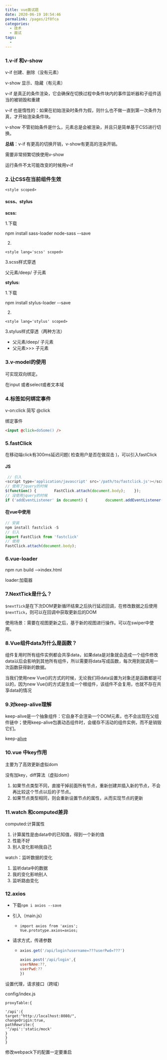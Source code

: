 ```yaml
---
title: vue面试题
date: 2020-06-19 10:54:46
permalink: /pages/2f0fca
categories: 
  - 技术
  - 面试
tags: 
  - 
---
```

### 1.v-if 和v-show

v-if  创建、删除（没有元素）

v-show 显示、隐藏（有元素）

v-if 是真正的条件渲染，它会确保在切换过程中条件块内的事件监听器和子组件适当的被销毁和重建

v-if 也是惰性的：如果在初始渲染时条件为假，则什么也不做一直到第一次条件为真，才开始渲染条件块。

v-show 不管初始条件是什么，元素总是会被渲染，并且只是简单基于CSS进行切换。



**总结**：v-if 有更高的切换开销，v-show有更高的渲染开销。

需要非常频繁切换使用v-show

运行条件不太可能改变的时候用v-if

### 2.让CSS在当前组件生效

```
<style scoped>
```

#### scss、stylus

**scss:**

1.下载

npm install sass-loader node-sass --save

2.

```
<style lang='scss' scoped>
```

3.scss样式穿透

父元素/deep/ 子元素

**stylus:**

1.下载

npm install stylus-loader --save

2.

```
<style lang='stylus' scoped>
```

3.stylus样式穿透（两种方法）

- 父元素/deep/ 子元素
- 父元素>>> 子元素

### 3.v-model的使用

可实现双向绑定。

在input 或者select或者文本域

### 4.标签如何绑定事件

v-on:click 简写 @click

绑定事件

```html
<input @click=doSome() />
```

### 5.fastClick

在移动端click有300ms延迟问题( 检查用户是否在做双击 )，可以引入fastClick

#### JS

```js
 // 引入   
<script type='application/javascript' src='/path/to/fastclick.js'></script>    
// 使用了jquery的时候    
$(function() {        FastClick.attach(document.body);    });    
// 没使用jquery的时候    
if ('addEventListener' in document) {        document.addEventListener('DOMContentLoaded', function() {FastClick.attach(document.body);    }, false);    }    
```

####  在vue中使用 

```js
// 安装    
npm install fastclick -S    
// 引入    
import FastClick from 'fastclick'    
// 使用    
FastClick.attach(document.body);    
```

### 6.vue-loader

npm run build  -->index.html

loader:加载器

### 7.NextTick是什么？

`$nextTick`是在下次DOM更新循环结束之后执行延迟回调，在修改数据之后使用`$nextTick`，则可以在回调中获取更新后的DOM

使用场景：需要在视图更新之后，基于新的视图进行操作。可以在swiper中使用。

### 8.Vue组件data为什么是函数？

组件复用时所有组件实例都会共享data，如果data是对象就会造成一个组件修改data以后会影响到其他所有组件，所以需要将data写成函数，每次用到就调用一次函数获得新的数据。

当我们使用new Vue()的方式的时候，无论我们将data设置为对象还是函数都是可以的，因为new Vue()的方式是生成一个根组件，该组件不会复用，也就不存在共享data的情况

### 9.对keep-alive理解

 keep-alive是一个抽象组件：它自身不会渲染一个DOM元素，也不会出现在父组件链中；使用keep-alive包裹动态组件时，会缓存不活动的组件实例，而不是销毁它们。 

keep-[alive](https://www.jianshu.com/p/9523bb439950)

### 10.vue 中key作用

主要为了高效更新虚拟dom

没有加key，diff算法（虚拟dom）

1. 如果节点类型不同，直接干掉前面所有节点，重新创建并插入新的节点，不会再比较这个节点以后的子节点。
2. 如果节点类型相同，则会重新设置节点的属性，从而实现节点的更新

### 11.watch 和computed差异

computed:计算属性

1. 计算属性是由data中的已知值，得到一个新的值
2. 性能不好
3. 别人变化影响我自己

watch：监听数据的变化

1. 监听data中的数据
2. 我的变化影响别人
3. 监听路由变化

### 12.axios

- 下载`npm i axios --save`

- 引入（main.js）

  - ```
    import axios from 'axios';
    Vue.prototype.axios=axios;
    ```

- 请求方式，传递参数

  - ```js
    axios.get('/api/login?username=???userPwd=???')
    
    axios.post('/api/login',{
    userNAme:??,
    userPwd:??
    })
    ```

设置代理，请求接口（跨域）

config/index.js

```
proxyTable:{

'/api':{
target:"http://localhost:8080/",
changeOrigin:true,
pathRewrite:{
'^/api':'static/mock'
}
}
}
```

修改webpack下的配置一定要重启